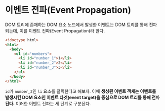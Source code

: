 # 이벤트 전파(Event Propagation)

DOM 트리에 존재하는 DOM 요소 노드에서 발생한 이벤트는 DOM 트리를 통해 전파되는데, 이를 이벤트 전파(Event Propagation)라 한다.

```html
<!doctype html>
<html>
  <body>
    <ul id="numbers">
      <li id="number_1">1</li>
      <li id="number_2">2</li>
      <li id="number_3">3</li>
    </ul>
  </body>
</html>
```

`id`가 `number_2`인 `li` 요소를 클릭한다고 해보자. 이때 **생성된 이벤트 객체는 이벤트를 발생시킨 DOM 요소인 이벤트 타겟(event target)을 중심으로 DOM 트리를 통해 전파된다.** 이러한 이벤트 전파는 세 단계로 구분된다.
